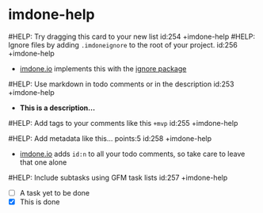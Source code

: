 imdone-help
====
#HELP: Try dragging this card to your new list id:254 +imdone-help
#HELP: Ignore files by adding `.imdoneignore` to the root of your project. id:256 +imdone-help
- [imdone.io](https://imdone.io) implements this with the [ignore package](https://www.npmjs.com/package/ignore)

#HELP: Use markdown in todo comments or in the description id:253 +imdone-help
- **This is a description...**

#HELP: Add tags to your comments like this `+mvp` id:255 +imdone-help

#HELP: Add metadata like this... points:5 id:258 +imdone-help
- [imdone.io](https://imdone.io) adds `id:n` to all your todo comments, so take care to leave that one alone

#HELP: Include subtasks using GFM task lists id:257 +imdone-help
- [ ] A task yet to be done
- [x] This is done
